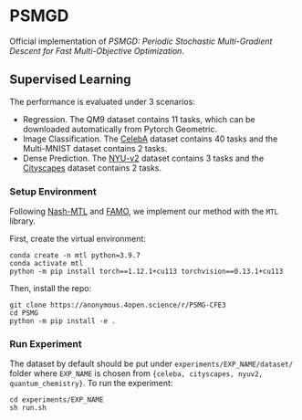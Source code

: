 # PSMGD

Official implementation of *PSMGD: Periodic Stochastic Multi-Gradient Descent for Fast Multi-Objective Optimization*.

## Supervised Learning

The performance is evaluated under 3 scenarios:

- Regression. The QM9 dataset contains 11 tasks, which can be downloaded automatically from Pytorch Geometric.
- Image Classification. The [CelebA](https://mmlab.ie.cuhk.edu.hk/projects/CelebA.html) dataset contains 40 tasks and the Multi-MNIST dataset contains 2 tasks.
- Dense Prediction. The [NYU-v2](https://github.com/lorenmt/mtan) dataset contains 3 tasks and the [Cityscapes](https://github.com/lorenmt/mtan) dataset contains 2 tasks.

### Setup Environment

Following [Nash-MTL](https://github.com/AvivNavon/nash-mtl) and [FAMO](https://github.com/Cranial-XIX/FAMO), we implement our method with the `MTL` library.

First, create the virtual environment:

```
conda create -n mtl python=3.9.7
conda activate mtl
python -m pip install torch==1.12.1+cu113 torchvision==0.13.1+cu113
```

Then, install the repo:

```
git clone https://anonymous.4open.science/r/PSMG-CFE3
cd PSMG
python -m pip install -e .
```

### Run Experiment

The dataset by default should be put under `experiments/EXP_NAME/dataset/` folder where `EXP_NAME` is chosen from `{celeba, cityscapes, nyuv2, quantum_chemistry}`. To run the experiment:

```
cd experiments/EXP_NAME
sh run.sh
```
